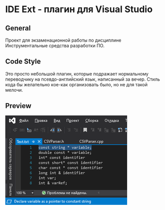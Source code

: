﻿IDE Ext - плагин для Visual Studio
==========================

## General
Проект для экзаменационной работы по дисциплине Инструментальные средства разработки ПО.

## Code Style
Это просто небольшой плагин, которые подражает нормальному переводчику на псевдо-английский язык, написанный за вечер. Стиль кода бы желательно кое-как организовать было, но не для такой мелочи.

## Preview
![Destructoid on CPP](https://github.com/rekongstor/IDEExt/blob/master/preview.png)